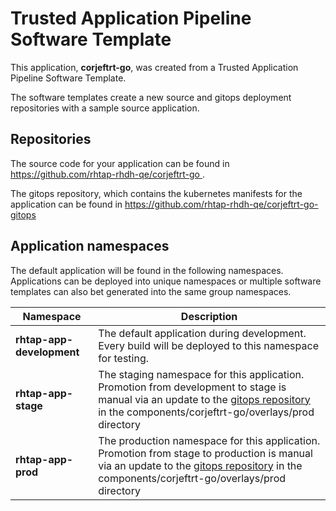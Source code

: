 # Trusted Application Pipeline Software Template

This application, **corjeftrt-go**, was created from a Trusted Application Pipeline Software Template.

The software templates create a new source and gitops deployment repositories with a sample source application. 

## Repositories

The source code for your application can be found in [https://github.com/rhtap-rhdh-qe/corjeftrt-go ](https://github.com/rhtap-rhdh-qe/corjeftrt-go ).
 
The gitops repository, which contains the kubernetes manifests for the application can be found in 
[https://github.com/rhtap-rhdh-qe/corjeftrt-go-gitops ](https://github.com/rhtap-rhdh-qe/corjeftrt-go-gitops ) 

## Application namespaces 

The default application will be found in the following namespaces. Applications can be deployed into unique namespaces or multiple software templates can also bet generated into the same group namespaces.  

|  Namespace   |  Description   |  
| -------- | -------- |   
| **rhtap-app-development** | The default application during development. Every build will be deployed to this namespace for testing. | 
| **rhtap-app-stage** | The staging namespace for this application. Promotion from development to stage is manual via an update to the [gitops repository](https://github.com/rhtap-rhdh-qe/corjeftrt-go-gitops ) in the components/corjeftrt-go/overlays/prod directory |  
| **rhtap-app-prod** | The production namespace for this application. Promotion from stage to production is manual via an update to the [gitops repository](https://github.com/rhtap-rhdh-qe/corjeftrt-go-gitops ) in the components/corjeftrt-go/overlays/prod directory | 